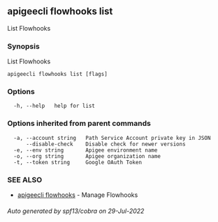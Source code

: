 ## apigeecli flowhooks list

List Flowhooks

### Synopsis

List Flowhooks

```
apigeecli flowhooks list [flags]
```

### Options

```
  -h, --help   help for list
```

### Options inherited from parent commands

```
  -a, --account string   Path Service Account private key in JSON
      --disable-check    Disable check for newer versions
  -e, --env string       Apigee environment name
  -o, --org string       Apigee organization name
  -t, --token string     Google OAuth Token
```

### SEE ALSO

* [apigeecli flowhooks](apigeecli_flowhooks.md)	 - Manage Flowhooks

###### Auto generated by spf13/cobra on 29-Jul-2022
